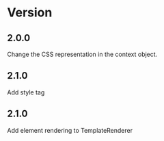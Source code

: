 # Version

## 2.0.0
Change the CSS representation in the context object.

## 2.1.0
Add style tag

## 2.1.0
Add element rendering to TemplateRenderer
